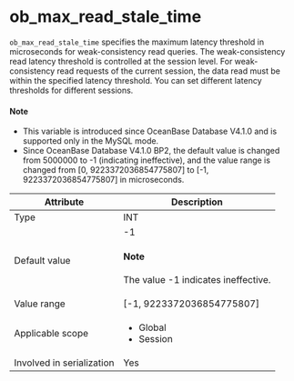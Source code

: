 # ob_max_read_stale_time

`ob_max_read_stale_time` specifies the maximum latency threshold in microseconds for weak-consistency read queries.
The weak-consistency read latency threshold is controlled at the session level. For weak-consistency read requests of the current session, the data read must be within the specified latency threshold. You can set different latency thresholds for different sessions. 

<main id="notice" type='explain'>

  <h4>Note</h4>

  <ul>

  <li>This variable is introduced since OceanBase Database V4.1.0 and is supported only in the MySQL mode.   </li>

  <li> Since OceanBase Database V4.1.0 BP2, the default value is changed from 5000000 to -1 (indicating ineffective), and the value range is changed from [0, 9223372036854775807] to [-1, 9223372036854775807] in microseconds.  </li>

  </ul>

</main>

| **Attribute** | **Description** |
|--------|---------|
| Type | INT |
| Default value | -1 <main id="notice" type='explain'><h4>Note</h4><p>The value -1 indicates ineffective.</p></main> |
| Value range | \[-1, 9223372036854775807] |
| Applicable scope | <ul><li>Global</li><li>Session</li></ul> |
| Involved in serialization | Yes |
